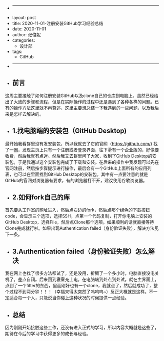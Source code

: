 + ---
+ layout: post
+ title: 2020-11-01-注册安装GitHub学习经验总结
+ date: 2020-11-01
+ author: 张俊妮
+ categories:
    - 设计部
+ tags:
    - GitHub
+ ---
+ ## 前言

这周主要接触了如何注册安装GitHub以及clone自己的仓库到电脑上。虽然已经给出了大致的步骤和流程，但是在实际操作的过程中还是遇到了各种各样的问题。已有的操作方法这里就不再赘述，这里主要想总结一下我遇到的一些问题，以及我后来是怎样去解决的。

+ ## 1.找电脑端的安装包（GitHub Desktop)

最开始我看群里没有发安装包，所以我就去了它的官网（https://github.com/) 找了一圈，发现主页上只有一个注册或者登录界面，往下滑有一个企业版的，好像要收费，然后我就有点迷。然后我又去群里问了大家，收到了GitHub Desktop的安装包，于是我通过这个安装包完成了下载和安装。在后来的操作中我发现可以先在官网注册，然后按步骤提示进行操作，最后会有一个GitHub上面所有的应用列表，也可以在里面找到GitHub Desktop的安装包。其中有一点要注意的就是GitHub的官网对浏览器有要求，有的浏览器打不开，建议使用谷歌浏览器。


+ ## 2.如何fork自己的库

首先要从工作室的网址进入，然后点右边的fork，然后点那个绿色的下载按钮code，会显示三个选项，选择SSH，点第一个代码复制，打开你电脑上安装的GitHub Desktop，选择File，然后点Clone那个选项。如果顺利的话就直接等待Clone完成就行啦。如果出现Authentication failed（身份验证失败），解决方法见下一条。


+ ## 3.Authentication failed（身份验证失败）怎么解决

我在网上也找了很多方法都试了，还是没用，折腾了一个多小时，电脑直接没电关机了，差点自闭。后来回到寝室充上电，在电脑端到处点到处试，就在主界面上，点到了一个filter的东西，里面刚好也有一个clone，我就点了，然后就成功了，整个过程不到两分钟！！！（幸福来得太突然了呜呜呜~）反正大概就是这样。不一定适合每一个人，只能说当你碰上这种状况的时候提供一点经验。

+ ## 总结

因为刚刚开始接触这些工作，还没有进入正式的学习，所以内容大概就是这些了，期待在今后的学习中获得更多的成长与经验。